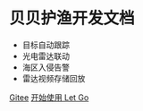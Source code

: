 <!-- _coverpage.md -->

# 贝贝护渔开发文档 


- 目标自动跟踪
- 光电雷达联动
- 海区入侵告警
- 雷达视频存储回放



[Gitee](https://gitee.com/csyangbinbin/bbhydoc)
[开始使用 Let Go](/README.md)
